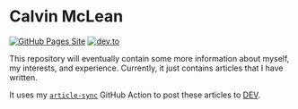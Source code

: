 # Calvin McLean

[![GitHub Pages Site](https://img.shields.io/badge/View-GitHub_Pages-blue?style=for-the-badge)](https://calvinmclean.github.io/#/)
[![dev.to](https://img.shields.io/badge/View-Dev.to-yellow?style=for-the-badge)](https://calvinmclean.github.io/#/)

This repository will eventually contain some more information about myself, my interests, and experience.
Currently, it just contains articles that I have written.

It uses my [`article-sync`](https://github.com/marketplace/actions/article-sync) GitHub Action to post these articles to [DEV](https://dev.to/calvinmclean).
